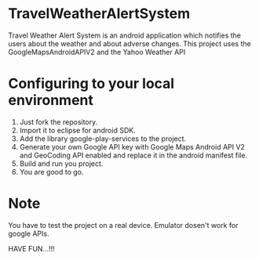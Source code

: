 TravelWeatherAlertSystem
========================

Travel Weather Alert System is an android application which notifies the users about the weather and about adverse changes. This project uses the GoogleMapsAndroidAPIV2 and the Yahoo Weather API

Configuring to your local environment
=====================================
1. Just fork the repository.
2. Import it to eclipse for android SDK.
3. Add the library google-play-services to the project. 
4. Generate your own Google API key with Google Maps Android API V2 and GeoCoding API enabled and replace it in the android manifest file.
5. Build and run you project.
5. You are good to go.

**Note**
========
You have to test the project on a real device. Emulator dosen't work for google APIs.


HAVE FUN...!!!
